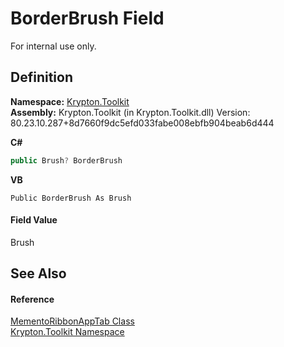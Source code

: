 # BorderBrush Field


For internal use only.



## Definition
**Namespace:** <a href="79d2eac2-21f4-54ff-7552-b20c33c30600.md">Krypton.Toolkit</a>  
**Assembly:** Krypton.Toolkit (in Krypton.Toolkit.dll) Version: 80.23.10.287+8d7660f9dc5efd033fabe008ebfb904beab6d444

**C#**
``` C#
public Brush? BorderBrush
```
**VB**
``` VB
Public BorderBrush As Brush
```



#### Field Value
Brush

## See Also


#### Reference
<a href="2beea088-315c-b992-e057-cd909e10498e.md">MementoRibbonAppTab Class</a>  
<a href="79d2eac2-21f4-54ff-7552-b20c33c30600.md">Krypton.Toolkit Namespace</a>  
